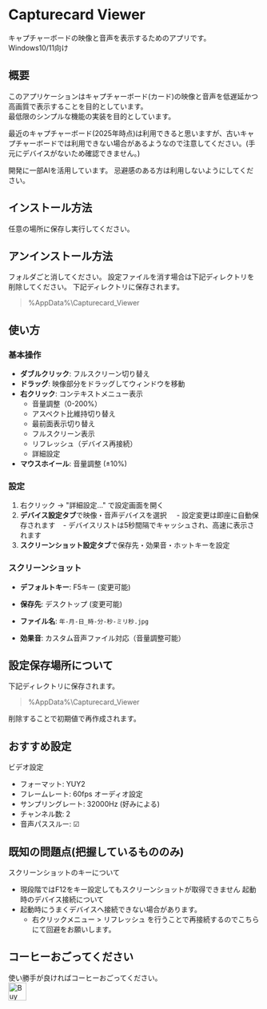 # Capturecard Viewer
キャプチャーボードの映像と音声を表示するためのアプリです。  
Windows10/11向け

## 概要

このアプリケーションはキャプチャーボード(カード)の映像と音声を低遅延かつ高画質で表示することを目的としています。  
最低限のシンプルな機能の実装を目的としています。  

最近のキャプチャーボード(2025年時点)は利用できると思いますが、古いキャプチャーボードでは利用できない場合があるようなので注意してください。(手元にデバイスがないため確認できません。)  

開発に一部AIを活用しています。 忌避感のある方は利用しないようにしてください。  


## インストール方法

任意の場所に保存し実行してください。


## アンインストール方法

フォルダごと消してください。
設定ファイルを消す場合は下記ディレクトリを削除してください。
下記ディレクトリに保存されます。  
> %AppData%\Capturecard_Viewer


## 使い方
### 基本操作

- **ダブルクリック**: フルスクリーン切り替え
- **ドラッグ**: 映像部分をドラッグしてウィンドウを移動
- **右クリック**: コンテキストメニュー表示
  - 音量調整（0-200%）
  - アスペクト比維持切り替え
  - 最前面表示切り替え
  - フルスクリーン表示
  - リフレッシュ（デバイス再接続）
  - 詳細設定
- **マウスホイール**: 音量調整 (±10%)

### 設定

1. 右クリック → "詳細設定..." で設定画面を開く
2. **デバイス設定タブ**で映像・音声デバイスを選択
    - 設定変更は即座に自動保存されます
    - デバイスリストは5秒間隔でキャッシュされ、高速に表示されます
3. **スクリーンショット設定タブ**で保存先・効果音・ホットキーを設定

  

### スクリーンショット

- **デフォルトキー**: F5キー (変更可能)

- **保存先**: デスクトップ (変更可能)

- **ファイル名**: `年-月-日_時-分-秒-ミリ秒.jpg`

- **効果音**: カスタム音声ファイル対応（音量調整可能）


## 設定保存場所について

下記ディレクトリに保存されます。  
> %AppData%\Capturecard_Viewer

削除することで初期値で再作成されます。  

## おすすめ設定
ビデオ設定
- フォーマット: YUY2
- フレームレート: 60fps
オーディオ設定
- サンプリングレート: 32000Hz (好みによる)
- チャンネル数: 2
- 音声パススルー: ☑



## 既知の問題点(把握しているもののみ)
 
 スクリーンショットのキーについて
 - 現段階ではF12をキー設定してもスクリーンショットが取得できません
起動時のデバイス接続について
 - 起動時にうまくデバイスへ接続できない場合があります。
	 - 右クリックメニュー > リフレッシュ を行うことで再接続するのでこちらにて回避をお願いします。

## コーヒーおごってください
使い勝手が良ければコーヒーおごってください。  
<a href='https://ko-fi.com/G2G71JGGSM' target='_blank'><img height='36' style='border:0px;height:36px;' src='https://storage.ko-fi.com/cdn/kofi1.png?v=6' border='0' alt='Buy Me a Coffee at ko-fi.com' /></a>
